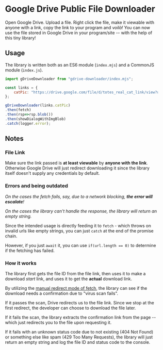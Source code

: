 # Google Drive Public File Downloader

Open Google Drive.
Upload a file.
Right click the file, make it viewable with anyone with a link, copy the link to your program and *voilà!*
You can now use the file stored in Google Drive in your program/site -- with the help of this tiny library!

## Usage

The library is written both as an ES6 module (`index.mjs`) and a CommonJS module (`index.js`).

```js
import gDriveDownloader from "gdrive-downloader/index.mjs";

const links = {
    catPic: "https://drive.google.com/file/d/totes_real_cat_link/view?usp=share_link"
};

gDriveDownloader(links.catPic)
.then(fetch)
.then(rsp=>rsp.blob())
.then(showDialogWithImgBlob)
.catch(logger.error);
```

## Notes

### File Link

Make sure the link passed is **at least viewable** by **anyone with the link**.
Otherwise Google Drive will just redirect downloading it since the library itself doesn't supply any credentials by default.

### Errors and being outdated

*On the cases the fetch fails, say, due to a network blocking, **the error will escalate**!*

*On the cases the library can't handle the response, the library will return an empty string.*

Since the intended usage is directly feeding it to `fetch` - which throws on invalid urls like empty strings,
you can just `catch` at the end of the promise chain.

However, if you just `await` it, you can use `if(url.length == 0)` to determine if the fetching has failed.

### How it works

The library first gets the file ID from the file link, then uses it to make a download *start* link, and uses it to get the **actual** download link.

By utilizing the [manual redirect mode of fetch](https://fetch.spec.whatwg.org/#concept-request-redirect-mode), the library can see if the download needs a confirmation due to "virus scan fails".

If it passes the scan, Drive redirects us to the file link.
Since we stop at the first redirect, the developer can choose to download the file later.

If it fails the scan, the library extracts the confirmation link from the page -- which just redirects you to the file upon requesting it.

If it fails with an unknown status code due to not existing (404 Not Found) or something else like spam (429 Too Many Requests), the library will just return an empty string and log the file ID and status code to the console.
